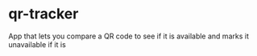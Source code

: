 # qr-tracker
App that lets you compare a QR code to see if it is available and marks it unavailable if it is
